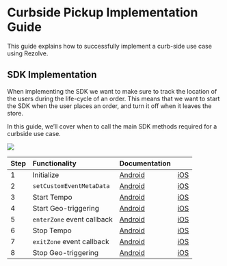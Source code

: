 Curbside Pickup Implementation Guide
====================================

This guide explains how to successfully implement a curb-side use case using Rezolve.

SDK Implementation
------------------

When implementing the SDK we want to make sure to track the location of the users during the life-cycle of an order. This means that we want to start the SDK when the user places an order, and turn it off when it leaves the store.

In this guide, we’ll cover when to call the main SDK methods required for a curbside use case.

![](https://docs.google.com/drawings/d/e/2PACX-1vRQf5-PSdDSmlHCQOXmb7PfQLmj94rHO4M376TjfL28gIDO4EnOdGc0PqdDIoiyXNu1ARSTTW-WDpSj/pub?w=2440&h=2017)

| **Step** | **Functionality**            | **Documentation** |                     |
| :------- | :------------------------- | :------------------ | :------------------ |
| 1        | Initialize                 | [Android](../Point%20SDK/Android/Quick%20Start.md)        | [iOS](../Point%20SDK/iOS/Quick%20Start.md)       |
| 2        | `setCustomEventMetaData`   | [Android](../Custom%20Data.md)                | [iOS](../Custom%20Data.md)       |
| 3        | Start Tempo                | [Android](../Point%20SDK/Android/Tempo.md)                | [iOS](../Point%20SDK/iOS/Tempo.md)       |
| 4        | Start Geo-triggering       | [Android](../Point%20SDK/Android/Geo-triggering.md)       | [iOS](../Point%20SDK/iOS/Geo-triggering.md)       |
| 5        | `enterZone` event callback | [Android](../Point%20SDK/Android/Geo-triggering.md)       | [iOS](../Point%20SDK/iOS/Geo-triggering.md)       |
| 6        | Stop Tempo                 | [Android](../Point%20SDK/Android/Tempo.md)                | [iOS](../Point%20SDK/iOS/Tempo.md)       |
| 7        | `exitZone` event callback  | [Android](../Point%20SDK/Android/Geo-triggering.md)       | [iOS](../Point%20SDK/iOS/Geo-triggering.md)       |
| 8        | Stop Geo-triggering        | [Android](../Point%20SDK/Android/Geo-triggering.md)       | [iOS](../Point%20SDK/iOS/Geo-triggering.md)       |